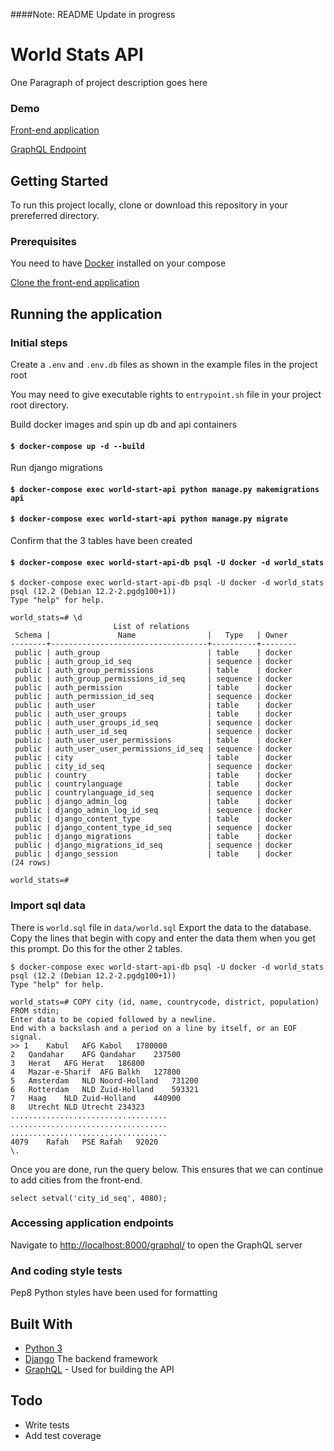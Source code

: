 ####Note: README Update in progress
# World Stats API

One Paragraph of project description goes here

### Demo
[Front-end application](http://world-countries-api.s3-website.eu-west-3.amazonaws.com)

[GraphQL Endpoint](http://ec2-15-188-83-208.eu-west-3.compute.amazonaws.com/graphql/)

## Getting Started

To run this project locally, clone or download this repository in your prereferred directory.

### Prerequisites

You need to have [Docker](https://www.docker.com/get-started)  installed on your compose

[Clone the front-end application](https://github.com/ashermcoa/world-countries-ui)

## Running the application

### Initial steps
Create a `.env` and `.env.db` files as shown in the example files in the project root 

You may need to give executable rights to `entrypoint.sh` file in your project root directory.

Build docker images and spin up db and api containers
#### `$ docker-compose up -d --build`

Run django migrations
#### `$ docker-compose exec world-start-api python manage.py makemigrations api`
#### `$ docker-compose exec world-start-api python manage.py migrate`

Confirm that the 3 tables have been created
#### `$ docker-compose exec world-start-api-db psql -U docker -d world_stats`

```
$ docker-compose exec world-start-api-db psql -U docker -d world_stats
psql (12.2 (Debian 12.2-2.pgdg100+1))
Type "help" for help.

world_stats=# \d
                       List of relations
 Schema |               Name                |   Type   | Owner  
--------+-----------------------------------+----------+--------
 public | auth_group                        | table    | docker
 public | auth_group_id_seq                 | sequence | docker
 public | auth_group_permissions            | table    | docker
 public | auth_group_permissions_id_seq     | sequence | docker
 public | auth_permission                   | table    | docker
 public | auth_permission_id_seq            | sequence | docker
 public | auth_user                         | table    | docker
 public | auth_user_groups                  | table    | docker
 public | auth_user_groups_id_seq           | sequence | docker
 public | auth_user_id_seq                  | sequence | docker
 public | auth_user_user_permissions        | table    | docker
 public | auth_user_user_permissions_id_seq | sequence | docker
 public | city                              | table    | docker
 public | city_id_seq                       | sequence | docker
 public | country                           | table    | docker
 public | countrylanguage                   | table    | docker
 public | countrylanguage_id_seq            | sequence | docker
 public | django_admin_log                  | table    | docker
 public | django_admin_log_id_seq           | sequence | docker
 public | django_content_type               | table    | docker
 public | django_content_type_id_seq        | sequence | docker
 public | django_migrations                 | table    | docker
 public | django_migrations_id_seq          | sequence | docker
 public | django_session                    | table    | docker
(24 rows)

world_stats=# 
```

### Import sql data
There is `world.sql` file in `data/world.sql`
Export the data to the database. Copy the lines that begin with copy and enter the data them when you get this prompt. Do this for the
other 2 tables.
```
$ docker-compose exec world-start-api-db psql -U docker -d world_stats
psql (12.2 (Debian 12.2-2.pgdg100+1))
Type "help" for help.

world_stats=# COPY city (id, name, countrycode, district, population) FROM stdin;
Enter data to be copied followed by a newline.
End with a backslash and a period on a line by itself, or an EOF signal.
>> 1	Kabul	AFG	Kabol	1780000
2	Qandahar	AFG	Qandahar	237500
3	Herat	AFG	Herat	186800
4	Mazar-e-Sharif	AFG	Balkh	127800
5	Amsterdam	NLD	Noord-Holland	731200
6	Rotterdam	NLD	Zuid-Holland	593321
7	Haag	NLD	Zuid-Holland	440900
8	Utrecht	NLD	Utrecht	234323
...................................
...................................
...................................
4079	Rafah	PSE	Rafah	92020
\.
```
Once you are done, run the query below. This ensures that we can continue to add cities from the front-end.

`select setval('city_id_seq', 4080);`

### Accessing application endpoints 
Navigate to [http://localhost:8000/graphql/](http://localhost:80/graphql/) to open the GraphQL server

### And coding style tests

Pep8 Python styles have been used for formatting 


## Built With

- [Python 3](https://docs.python.org/3/) 
- [Django](https://docs.djangoproject.com/en/3.0) The backend framework
- [GraphQL](https://graphql.org/) - Used for building the API

## Todo
* Write tests
* Add test coverage